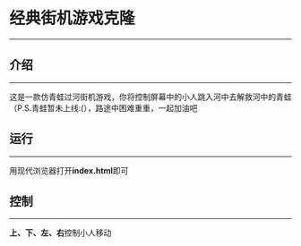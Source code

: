 # 经典街机游戏克隆
***

## 介绍
***
这是一款仿青蛙过河街机游戏，你将控制屏幕中的小人跳入河中去解救河中的青蛙（P.S.青蛙暂未上线:(），路途中困难重重，一起加油吧

## 运行
***
用现代浏览器打开**index.html**即可

## 控制
***
**上、下、左、右**控制小人移动

